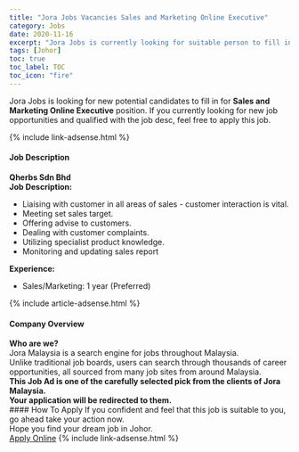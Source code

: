 ```yaml
---
title: "Jora Jobs Vacancies Sales and Marketing Online Executive" 
category: Jobs 
date: 2020-11-16 
excerpt: "Jora Jobs is currently looking for suitable person to fill in the Sales and Marketing Online Executive which positioned at Johor" 
tags: [Johor] 
toc: true 
toc_label: TOC 
toc_icon: "fire" 
--- 
```


<p>Jora Jobs is looking for new potential candidates to fill in for <b>Sales and Marketing Online Executive</b> position. If you currently looking for new job opportunities and qualified with the job desc, feel free to apply this job.
</p>{% include link-adsense.html %} 
<div><div><div><h4>Job Description</h4></div></div><div><div><span><div><div><strong>Qherbs Sdn Bhd</strong></div><div><div><strong>Job Description:</strong></div><ul><li>Liaising with customer in all areas of sales - customer interaction is vital.</li><li>Meeting set sales target.</li><li>Offering advise to customers.</li><li>Dealing with customer complaints.</li><li>Utilizing specialist product knowledge.</li><li>Monitoring and updating sales report</li></ul><div><div><strong>Experience:</strong></div><ul><li>Sales/Marketing: 1 year (Preferred)</li></ul></div></div></div></span></div></div></div> 
{% include article-adsense.html %} 
<div><div><div><h4>Company Overview</h4></div></div><div><div><span><div><div>
<strong>Who are we?</strong></div>
<div>
	Jora Malaysia is a search engine for jobs throughout Malaysia.<br>
	Unlike traditional job boards, users can search through thousands of career opportunities, all sourced from many job sites from around Malaysia.&#160;</div>
<div>
<div>
<strong>This Job Ad is one of the carefully selected pick from the clients of Jora Malaysia.</strong></div>
<div>
<strong>Your application will be redirected to them.</strong></div>
</div></div></span></div></div></div> 
#### How To Apply 
If you confident and feel that this job is suitable to you, go ahead take your action now. <br/> 
Hope you find your dream job in Johor. <br/> 
<a href="https://www.jobstreet.com.my/en/job/sales-and-marketing-online-executive-4424353?jobId=jobstreet-my-job-4424353&sectionRank=27&token=0~23767195-539d-435e-a4e8-c1e0dc4a42eb&fr=SRP%20View%20In%20New%20Ta" class="btn btn--info" target="_blank" rel="nofollow noopenner">Apply Online</a> 
{% include link-adsense.html %} 
